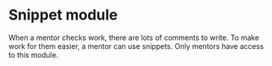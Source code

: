 # Snippet module

When a mentor checks work, there are lots of comments to write. To make work for them easier, a mentor can use snippets. Only mentors have access to this module.
